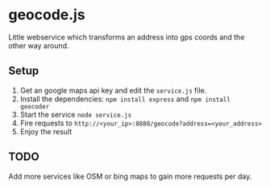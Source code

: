 # geocode.js
Little webservice which transforms an address into gps coords and the other way around. 

## Setup

1. Get an google maps api key and edit the ```service.js``` file.
2. Install the dependencies: ```npm install express``` and ```npm install
   geocoder```
3. Start the service ```node service.js```
4. Fire requests to ```http://<your_ip>:8888/geocode?address=<your_address>```
5. Enjoy the result

## TODO

Add more services like OSM or bing maps to gain more requests per day.
